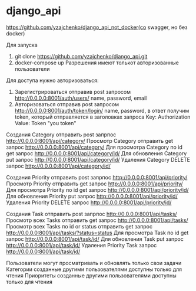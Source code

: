 # django_api

https://github.com/yzajchenko/django_api_not_docker(со swagger, но без docker)

Для запуска
1) git clone https://github.com/yzajchenko/django_api.git
2) docker-compose up
Разрешения имеют толькот авторизованные пользователи

Для доступа нужно авторизоваться:

1) Зарегистрироваться отправив post запросом http://0.0.0.0:8001/auth/users/ name, password, email
2) Авторизоваться отправив post запросом http://0.0.0.0:8001/auth/token/login/ name, password, в ответ получим token, который отправляется в заголовках запроса
Key: Authorization
Value: Token "you token"

Создания Category отправить post запрпос http://0.0.0.0:8001/api/category/
Просмотр Category отправить get запрос http://0.0.0.0:8001/api/category/
Для просмотра Category по id get запрос http://0.0.0.0:8001/api/category/id/
Для обновления Category put запрос http://0.0.0.0:8001/api/category/id/
Удаления Category DELETE запрос http://0.0.0.0:8001/api/category/id/

Создания Priority отправить post запрпос http://0.0.0.0:8001/api/priority/
Просмотр Priority отправить get запрос http://0.0.0.0:8001/api/priority/
Для просмотра Priority по id get запрос http://0.0.0.0:8001/api/priority/id/
Для обновления Priority put запрос http://0.0.0.0:8001/api/priority/id/
Удаления Priority DELETE запрос http://0.0.0.0:8001/api/priority/id/

Создания Task отправить post запрпос http://0.0.0.0:8001/api/tasks/
Просмотр всех Tasks отправить get запрос http://0.0.0.0:8001/api/tasks/
Просмотр всех Tasks по id or status отправить get запрос http://0.0.0.0:8001/api/tasks/?status=status
Для просмотра Task по id get запрос http://0.0.0.0:8001/api/task/id/
Для обновления Task put запрос http://0.0.0.0:8001/api/task/id/
Удаления Priority Task запрос http://0.0.0.0:8001/api/task/id/

Пользователи могут просматривать и обновлять только свои задачи
Категории созданные другими пользователями доступны только для чтения
Приоритеты созданные другими пользователями доступны только для чтения









